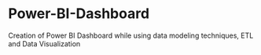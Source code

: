 # Power-BI-Dashboard
Creation of Power BI Dashboard while using data modeling techniques, ETL and Data Visualization 
